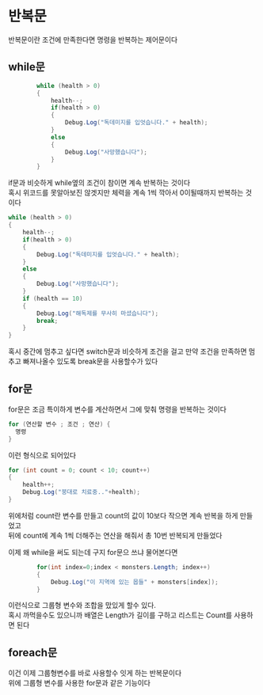 # 반복문
반복문이란 조건에 만족한다면 명령을 반복하는 제어문이다

## while문
```C#
        while (health > 0)
        {
            health--;
            if(health > 0)
            {
                Debug.Log("독데미지를 입엇습니다." + health);
            }
            else
            {
                Debug.Log("사망했습니다");
            }
        }
```
if문과 비슷하게 while옆의 조건이 참이면 계속 반복하는 것이다  
혹시 위코드를 못알아보진 않겟지만 체력을 계속 1씩 깍아서 0이될때까지 반복하는 것이다
```C#
while (health > 0)
{
    health--;
    if(health > 0)
    {
        Debug.Log("독데미지를 입엇습니다." + health);
    }
    else
    {
        Debug.Log("사망했습니다");
    }
    if (health == 10)
    {
        Debug.Log("해독제를 무사히 마셨습니다");
        break;
    }
}
```
혹시 중간에 멈추고 싶다면 switch문과 비슷하게 조건을 걸고 만약 조건을 만족하면
멈추고 빠져나올수 있도록 break문을 사용할수가 있다

## for문
for문은 조금 특이하게 변수를 계산하면서 그에 맞춰 명령을 반복하는 것이다
```C#
for (연산할 변수 ; 조건 ; 연산) {
  명령
}
```
이런 형식으로 되어있다
```C#
for (int count = 0; count < 10; count++)
{
    health++;
    Debug.Log("붕대로 치료중.."+health);
}
```
위에처럼 count란 변수를 만들고 count의 값이 10보다 작으면 계속 반복을 하게 만들었고  
뒤에 count에 계속 1씩 더해주는 연산을 해줘서 총 10번 반복되게 만들었다

이제 왜 while을 써도 되는데 구지 for문으 쓰냐 물어본다면
```C#
        for(int index=0;index < monsters.Length; index++)
        {
            Debug.Log("이 지역에 있는 몹들" + monsters[index]);
        }
```
이런식으로 그룹형 변수와 조합을 맜있게 할수 있다.  
혹시 까먹을수도 있으니까 배열은 Length가 길이를 구하고 리스트는 Count를 사용하면 된다

## foreach문
이건 이제 그룹형변수를 바로 사용할수 잇게 하는 반복문이다  
위에 그룹형 변수를 사용한 for문과 같은 기능이다
```C#

